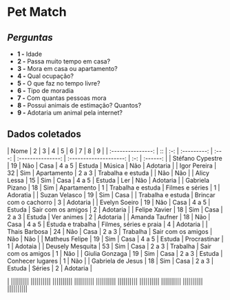 # Pet Match

## ***Perguntas***
* **1 -** Idade
* **2 -** Passa muito tempo em casa?
* **3 -** Mora em casa ou apartamento?
* **4 -** Qual ocupação?
* **5 -** O que faz no tempo livre?
* **6 -** Tipo de moradia
* **7 -** Com quantas pessoas mora
* **8 -** Possui animais de estimação? Quantos?
* **9 -** Adotaria um animal pela internet?

## **Dados coletados**

| Nome              | 2  |  3  | 4           | 5     | 6                 | 7                      | 8   | 9        |
| :---------------: | :: | :-: | :---------: | :---: | :---------------: | :--------------------: | :-: | :------: |
| Stéfano Cypestre  | 19 | Não | Casa        | 4 a 5 | Estuda            | Música                 | Não | Adotaria |
| Igor Pereira      | 32 | Sim | Apartamento | 2 a 3 | Trabalha e estuda |                        | Não | Não      |
| Alicy Lessa       | 15 | Sim | Casa        | 4 a 5 | Estuda            | Ler                    | Não | Adotaria |
| Gabriela Pizano   | 18 | Sim | Apartamento | 1     | Trabalha e estuda | Filmes e séries        | 1   | Adoratia |
| Suzan Velasco     | 19 | Sim | Casa        |       | Trabalha e estuda | Brincar com o cachorro | 3   | Adotaria |
| Evelyn Soeiro     | 19 | Não | Casa        | 4 a 5 | Estuda            | Sair com os amigos     | 2   | Adotaria |
| Felipe Xavier     | 18 | Sim | Casa        | 2 a 3 | Estuda            | Ver animes             | 2   | Adotaria |
| Amanda Taufner    | 18 | Não | Casa        | 4 a 5 | Estuda e trabalha | Filmes, séries e praia | 4   | Adotaria |
| Thais Barbosa     | 24 | Não | Casa        | 2 a 3 | Trabalha          | Sair com os amigos     | Não | Não      |
| Matheus Felipe    | 19 | Sim | Casa        | 4 a 5 | Estuda            | Procrastinar           | 1   | Adotaia  |
| Deusely Mesquita  | 53 | Sim | Casa        | 2 a 3 | Trabalha          | Sair com os amigos     | 1   | Não      |
| Giulia Gonzaga    | 19 | Sim | Casa        | 2 a 3 | Estuda            | Conhecer lugares       | 1   | Não      |
| Gabriela de Jesus | 18 | Sim | Casa        | 2 a 3 | Estuda            | Séries                 | 2   | Adotaria |


| |||||||||
||||||||||
||||||||||
||||||||||
||||||||||
||||||||||
||||||||||
||||||||||
||||||||||
||||||||||




